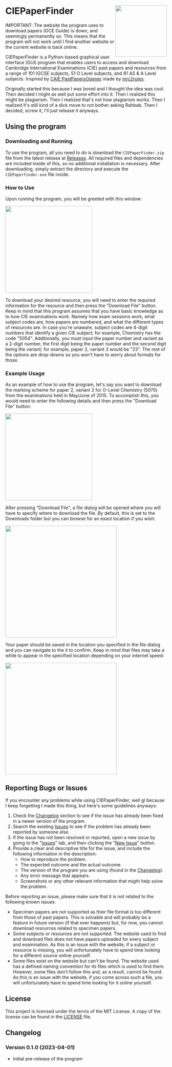 # CIEPaperFinder [<img align="right" width="160" src="https://i.postimg.cc/DZzkRQtm/README-Icon.png">](https://postimg.cc/FfwBLSFQ)

IMPORTANT: The website the program uses to download papers (GCE Guide) is down, and seemingly permanently so. This means that the program will not work until I find another website or the current website is back online.

CIEPaperFinder is a Python-based graphical user interface (GUI) program that enables users to access and download Cambridge International Examinations (CIE) past papers and resources from a range of 101 IGCSE subjects, 51 O Level subjects, and 81 AS & A Level subjects. Inspired by [CAIE PastPapersOpener](https://github.com/mrc2rules/CAIE_PastPapersOpener) made by [mrc2rules](https://github.com/mrc2rules).

Originally started this because I was bored and I thought the idea was cool. Then decided I might as well put some effort into it. Then I realized this might be plagiarism. Then I realized that's not how plagiarism works. Then I realized it's still kind of a dick move to not bother asking Rahbab. Then I decided, screw it, I'll just release it anyways.

## Using the program

### Downloading and Running

To use the program, all you need to do is download the `CIEPaperFinder.zip` file from the latest release at [Releases](https://github.com/Ali246801232/CIEPaperFinder/releases). All required files and dependencies are included inside of this, so no additional installation is necessary. After downloading, simply extract the directory and execute the `CIEPaperFinder.exe` file inside.

### How to Use

Upon running the program, you will be greeted with this window:

[<img src="https://i.postimg.cc/WzFR1Npv/README-Blank-Window.png" width="271">](https://postimg.cc/ZvSsfhy7)

To download your desired resource, you will need to enter the required information for the resource and then press the "Download File" button. Keep in mind that this program assumes that you have basic knowledge as to how CIE examinations work. Namely how exam sessions work, what subject codes are, how papers are numbered, and what the different types of resources are. In case you're unaware, subject codes are 4-digit numbers that identify a given CIE subject; for example, Chemistry has the code "5054". Additionally, you must input the paper number and variant as a 2-digit number, the first digit being the paper number and the second digit being the variant; for example, paper 2, variant 3 would be "23". The rest of the options are drop-downs so you won't have to worry about formats for those.

### Example Usage

As an example of how to use the program, let's say you want to download the marking scheme for paper 2, variant 2 for O-Level Chemistry (5070) from the examinations held in May/June of 2015. To accomplish this, you would need to enter the following details and then press the "Download File" button:

[<img src="https://i.postimg.cc/LX0KSYpD/README-Filled-Window.png" width="271">](https://postimg.cc/5YvkqtjQ)

After pressing "Download File", a file dialog will be opened where you will have to specify where to download the file. By default, this is set to the Downloads folder but you can browse for an exact location if you wish:

[<img src="https://i.postimg.cc/c12y5nT4/README-Save-As-Window.png" width="348">](https://postimg.cc/hhL5XhHH)

Your paper should be saved in the location you specified in the file dialog and you can navigate to the it to confirm. Keep in mind that files may take a while to appear in the specified location depending on your internet speed:

[<img src="https://i.postimg.cc/HnfqJqj7/README-Downloaded-File.png" width="348">](https://postimg.cc/FkVW8ny9)

## Reporting Bugs or Issues

If you encounter any problems while using CIEPaperFinder, well gl because I keep forgetting I made this thing, but here's some guidelines anyways:

1. Check the [Changelog](https://github.com/Ali246801232/CIEPaperFinder/blob/main/README.md#changelog) section to see if the issue has already been fixed in a newer version of the program.
2. Search the existing [Issues](https://github.com/Ali246801232/CIEPaperFinder/issues) to see if the problem has already been reported by someone else.
3. If the issue has not been resolved or reported, open a new issue by going to the "[Issues](https://github.com/Ali246801232/CIEPaperFinder/issues)" tab, and then clicking the "[New Issue](https://github.com/Ali246801232/CIEPaperFinder/issues/new/choose)" button.
4. Provide a clear and descriptive title for the issue, and include the following information in the description:
   - How to reproduce the problem.
   - The expected outcome and the actual outcome.
   - The version of the program you are using (found in the [Changelog](https://github.com/Ali246801232/CIEPaperFinder/blob/main/README.md#changelog)).
   - Any error message that appears.
   - Screenshots or any other relevant information that might help solve the problem.

Before reporting an issue, please make sure that it is not related to the following known issues:

- Specimen papers are not supported as their file format is too different from those of past papers. This is solvable and will probably be a feature in future version (if that ever happens) but, for now, you cannot download resources related to specimen papers.
- Some subjects or resources are not supported. The website used to find and download files does not have papers uploaded for every subject and examination. As this is an issue with the website, if a subject or resource is missing, you will unfortunately have to spend time looking for a different source online yourself.
- Some files exist on the website but can't be found. The website used has a defined naming convention for its files which is used to find them. However, some files don't follow this and, as a result, cannot be found. As this is an issue with the website, if you come across such a file, you will unfortunately have to spend time looking for it online yourself.

## License

This project is licensed under the terms of the MIT License. A copy of the license can be found in the [LICENSE](LICENSE) file.

## Changelog

### Version 0.1.0 (2023-04-01)
- Initial pre-release of the program
